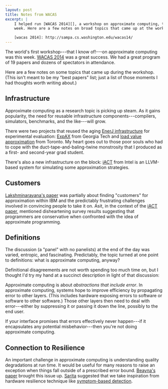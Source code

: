 ```yaml
---
layout: post
title: Notes from WACAS
excerpt: |
    I helped run [WACAS 2014][], a workshop on approximate computing, this
    week. Here are a few notes on broad topics that came up at the workshop.

    [wacas 2014]: http://sampa.cs.washington.edu/wacas14/
---
```

The world's first workshop---that I know of!---on approximate computing was this
week. [WACAS 2014][] was a great success. We had a great program of 19 papers and dozens of spectators in attendance.

[wacas 2014]: http://sampa.cs.washington.edu/wacas14/

Here are a few notes on some topics that came up during the workshop. (This isn't meant to be my "best papers" list; just a list of those moments I had thoughts worth writing about.)

## Infrastructure

Approximate computing as a research topic is picking up steam. As it gains
popularity, the need for reusable infrastructure components---compilers,
simulators, benchmarks, and the like---will grow.

There were two projects that reused the aging [EnerJ infrastructure][enerj] for experimental evaluation: [ExpAX][] from Georgia Tech and [load value approximation][lva] from Toronto. My heart goes out to those poor souls who had to cope with the duct-tape-and-baling-twine monstrosity that I produced as a first- and second-year grad student.

[expax]: http://sampa.cs.washington.edu/wacas14/papers/park.pdf
[lva]: http://sampa.cs.washington.edu/wacas14/papers/sanmiguel.pdf
[enerj]: http://sampa.cs.washington.edu/research/approximation/enerj.html

There's also a new infrastructure on the block: [iACT][] from Intel is an LLVM-based system for simulating some approximation strategies.

## Customers

[Lakshminarayana's paper][ibm] was partially about finding "customers" for approximation within IBM and the predictably frustrating challenges involved in convincing people to take it on. Asit, in the context of the [iACT paper][iact], mentioned disheartening survey results suggesting that programmers are conservative when confronted with the idea of approximate programming.

[iact]: http://sampa.cs.washington.edu/wacas14/papers/mishra.pdf
[ibm]: http://sampa.cs.washington.edu/wacas14/papers/renganarayana.pdf

## Definitions

The discussion (a "panel" with no panelists) at the end of the day was varied, entropic, and  fascinating. Predictably, the topic turned at one point to definitions: what is approximate computing, anyway?

Definitional disagreements are not worth spending too much time on, but I thought I'd try my hand at a succinct description in light of that discussion:

Approximate computing is about *abstractions that include error*. In
approximate computing, systems hope to improve efficiency by propagating error
to other layers. (This includes hardware exposing errors to software or
software to other software.) Those other layers then need to deal with
error---either by suppressing it or passing it down the line, possibly to the end user.

If your interface promises that errors effectively never happen---if it
encapsulates any potential misbehavior---then you're not doing approximate computing.

## Connection to Resilience

An important challenge in approximate computing is understanding quality degradations at run time. It would be useful for many reasons to raise an exception when things fall outside of  a prescribed error bound. [Beayna's paper][ucla] brought this issue up. [Sarita][] suggested that we take inspiration from hardware resilience technique like [symptom-based detection][].

[ucla]: http://sampa.cs.washington.edu/wacas14/papers/grigorian.pdf
[sarita]: http://rsim.cs.illinois.edu/~sadve/
[symptom-based detection]: http://ieeexplore.ieee.org/xpl/articleDetails.jsp?arnumber=1467777
